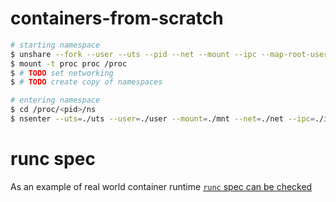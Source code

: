 # containers-from-scratch

```bash
# starting namespace
$ unshare --fork --user --uts --pid --net --mount --ipc --map-root-user
$ mount -t proc proc /proc
$ # TODO set networking
$ # TODO create copy of namespaces

# entering namespace
$ cd /proc/<pid>/ns
$ nsenter --uts=./uts --user=./user --mount=./mnt --net=./net --ipc=./ipc --pid=./pid

```

# runc spec
As an example of real world container runtime [`runc` spec can be checked](https://github.com/opencontainers/runc/blob/master/libcontainer/SPEC.md)
